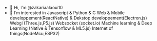 - 👋 Hi, I’m @zakariaalaoui10
- 👀 I’m interested in
     Javascript & Python & C 
     Web & Mobile developpement(ReactNative) & Dekstop developpement(Electron.js)
     Webgl (Three.js,P5.js)
     Websocket (socket.io)
     Machine learning & Deep Learning (Native & Tensorflow & ML5.js)
     Internet of things(NodeMcu,ESP32)
<!---
zakariaalaoui10/zakariaalaoui10 is a ✨ special ✨ repository because its `README.md` (this file) appears on your GitHub profile.
You can click the Preview link to take a look at your changes.
--->
